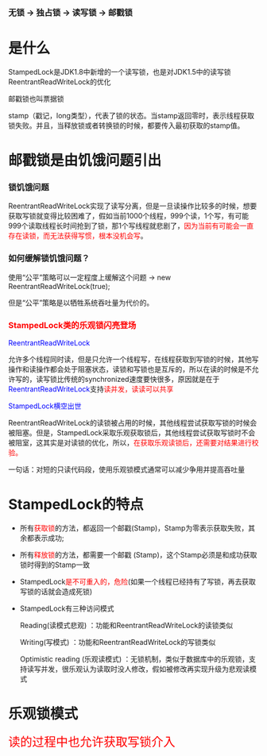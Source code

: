 ### 无锁 -> 独占锁 -> 读写锁 -> 邮戳锁

# 是什么

StampedLock是JDK1.8中新增的一个读写锁，也是对JDK1.5中的读写锁ReentrantReadWriteLock的优化

邮戳锁也叫票据锁

stamp（戳记，long类型），代表了锁的状态。当stamp返回零时，表示线程获取锁失败。并且，当释放锁或者转换锁的时候，都要传入最初获取的stamp值。

# 邮戳锁是由饥饿问题引出

### 锁饥饿问题

ReentrantReadWriteLock实现了读写分离，但是一旦读操作比较多的时候，想要获取写锁就变得比较困难了，假如当前1000个线程，999个读，1个写，有可能999个读取线程长时间抢到了锁，那1个写线程就悲剧了，<font color = 'red'>因为当前有可能会一直存在读锁，而无法获得写惯，根本没机会写</font>。

### 如何缓解锁饥饿问题？

使用“公平”策略可以一定程度上缓解这个问题 -> new ReentrantReadWriteLock(true);

但是“公平”策略是以牺牲系统吞吐量为代价的。

### <font color = 'red'>StampedLock类的乐观锁闪亮登场</font>

<font color = 'blue'>ReentrantReadWriteLock</font>

允许多个线程同时读，但是只允许一个线程写，在线程获取到写锁的时候，其他写操作和读操作都会处于阻塞状态，读锁和写锁也是互斥的，所以在读的时候是不允许写的，读写锁比传统的synchronized速度要快很多，原因就是在于<font color = 'blue'>ReentrantReadWriteLock</font>支持<font color = 'red'>读并发，读读可以共享</font>

<font color = 'blue'>StampedLock横空出世</font>

ReentrantReadWriteLock的读锁被占用的时候，其他线程尝试获取写锁的时候会被阻塞。但是，StampedLock采取乐观获取锁后，其他线程尝试获取写锁时不会被阻室，这其实是对读锁的优化，所以，<font color = 'red'>在获取乐观读锁后，还需要对结果进行校验。</font>

一句话：对短的只读代码段，使用乐观锁模式通常可以减少争用并提高吞吐量

# StampedLock的特点

- 所有<font color = 'red'>获取锁</font>的方法，都返回一个邮戳(Stamp)，Stamp为零表示获取失败，其余都表示成功;

- 所有<font color = 'red'>释放锁</font>的方法，都需要一个邮戳 (Stamp)，这个Stamp必须是和成功获取锁时得到的Stamp一致

- StampedLock<font color = 'red'>是不可重入的，危险</font>(如果一个线程已经持有了写锁，再去获取写锁的话就会造成死锁)

- StampedLock有三种访问模式

  Reading(读模式悲观) ：功能和ReentrantReadWriteLock的读锁类似

  Writing(写模式) ：功能和ReentrantReadWriteLock的写锁类似

  Optimistic reading (乐观读模式) ：无锁机制，类似于数据库中的乐观锁，支持读写并发，很乐观认为读取时没人修改，假如被修改再实现升级为悲观读模式

# 乐观锁模式

<font color = 'red' size = 5px>读的过程中也允许获取写锁介入</font>







